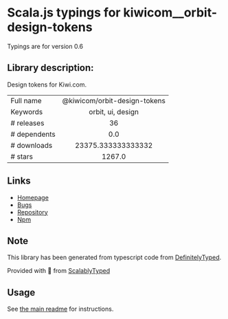 
# Scala.js typings for kiwicom__orbit-design-tokens

Typings are for version 0.6

## Library description:
Design tokens for Kiwi.com.

|                    |                 |
| ------------------ | :-------------: |
| Full name          | @kiwicom/orbit-design-tokens |
| Keywords           | orbit, ui, design |
| # releases         | 36 |
| # dependents       | 0.0 |
| # downloads        | 23375.333333333332 |
| # stars            | 1267.0 |

## Links
- [Homepage](https://github.com/kiwicom/orbit#readme)
- [Bugs](https://github.com/kiwicom/orbit/issues)
- [Repository](https://github.com/kiwicom/orbit)
- [Npm](https://www.npmjs.com/package/%40kiwicom%2Forbit-design-tokens)
    


## Note
This library has been generated from typescript code from [DefinitelyTyped](https://definitelytyped.org).

Provided with :purple_heart: from [ScalablyTyped](https://github.com/oyvindberg/ScalablyTyped)

## Usage
See [the main readme](../../readme.md) for instructions.


